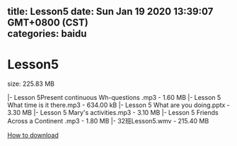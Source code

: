 
title: Lesson5
date: Sun Jan 19 2020 13:39:07 GMT+0800 (CST)    
categories: baidu
---

# Lesson5
size: 225.83 MB
 
 
|- Lesson 5Present continuous Wh-questions .mp3 - 1.60 MB
|- Lesson 5 What time is it there.mp3 - 634.00 kB
|- Lesson 5 What are you doing.pptx - 3.30 MB
|- Lesson 5 Mary's activities.mp3 - 3.10 MB
|- Lesson 5 Friends Across a Continent .mp3 - 1.80 MB
|- 32班Lesson5.wmv - 215.40 MB

[How to download](https://bpcam.bemobtrk.com/go/2ceec3aa-1ca2-46d6-b9ff-aaa5c184517c?jno=2534)